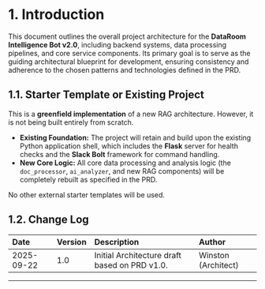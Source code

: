 # 1. Introduction

This document outlines the overall project architecture for the **DataRoom Intelligence Bot v2.0**, including backend systems, data processing pipelines, and core service components. Its primary goal is to serve as the guiding architectural blueprint for development, ensuring consistency and adherence to the chosen patterns and technologies defined in the PRD.

## 1.1. Starter Template or Existing Project

This is a **greenfield implementation** of a new RAG architecture. However, it is not being built entirely from scratch.

*   **Existing Foundation:** The project will retain and build upon the existing Python application shell, which includes the **Flask** server for health checks and the **Slack Bolt** framework for command handling.
*   **New Core Logic:** All core data processing and analysis logic (the `doc_processor`, `ai_analyzer`, and new RAG components) will be completely rebuilt as specified in the PRD.

No other external starter templates will be used.

## 1.2. Change Log

| Date | Version | Description | Author |
| :--- | :--- | :--- | :--- |
| 2025-09-22 | 1.0 | Initial Architecture draft based on PRD v1.0. | Winston (Architect) |

---
